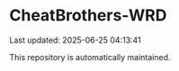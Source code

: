 # CheatBrothers-WRD

Last updated: 2025-06-25 04:13:41

This repository is automatically maintained.
